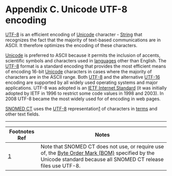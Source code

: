 # Appendix C. Unicode UTF-8 encoding

[UTF-8](https://confluence.ihtsdotools.org/display/DOCGLOSS/UTF-8) is an efficient encoding of [Unicode](../Unicode_28739320.html) character - [String](https://confluence.ihtsdotools.org/display/DOCRELFMT/String+\(data+type\)) that recognizes the fact that the majority of text-based communications are in ASCII. It therefore optimizes the encoding of these characters.

[Unicode](../Unicode_28739320.html) is preferred to ASCII because it permits the inclusion of accents, scientific symbols and characters used in [languages](https://confluence.ihtsdotools.org/display/DOCGLOSS/language) other than English. The [UTF-8](https://confluence.ihtsdotools.org/display/DOCGLOSS/UTF-8) format is a standard encoding that provides the most efficient means of encoding 16-bit [Unicode](../Unicode_28739320.html) characters in cases where the majority of characters are in the ASCII range. Both [UTF-8](https://confluence.ihtsdotools.org/display/DOCGLOSS/UTF-8) and the alternative [UTF-16](https://confluence.ihtsdotools.org/display/DOCGLOSS/UTF-16) encoding are supported by all widely used operating systems and major applications. UTF-8 was adopted is an [IETF Internet Standard](https://tools.ietf.org/html/rfc3629) (it was initially adopted by IETF in 1996 to restrict some code values in 1998 and 2003). In 2008 UTF-8 became the most widely used for of encoding in web pages.

[SNOMED CT](https://confluence.ihtsdotools.org/display/DOCGLOSS/SNOMED+CT) uses the [UTF-8](https://confluence.ihtsdotools.org/display/DOCGLOSS/UTF-8) representation[1](https://confluence.ihtsdotools.org/display/DOCRELFMT/Appendix+C.+Unicode+UTF-8+encoding#Footnote1) of characters in [terms](https://confluence.ihtsdotools.org/display/DOCGLOSS/term) and other text fields.

***

| Footnotes Ref                                                                                                  | Notes                                                                                                                                                                                                            |
| -------------------------------------------------------------------------------------------------------------- | ---------------------------------------------------------------------------------------------------------------------------------------------------------------------------------------------------------------- |
| [1](https://confluence.ihtsdotools.org/display/DOCRELFMT/Appendix+C.+Unicode+UTF-8+encoding#FootnoteMarker1-0) | Note that SNOMED CT does not use, or require use of, the [Byte Order Mark (BOM)](https://en.wikipedia.org/wiki/Byte_order_mark) specified by the Unicode standard because all SNOMED CT release files use UTF-8. |
